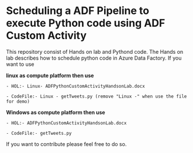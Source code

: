 # Scheduling a ADF Pipeline to execute Python code using ADF Custom Activity
This repository consist of Hands on lab and Pythond code. The Hands on lab describes how to schedule python code in Azure Data Factory. If you want to use


**linux as compute platform then use**

    - HOL:- Linux- ADFPythonCustomActivityHandsonLab.docx
    
    - CodeFile:- Linux - getTweets.py (remove "Linux -" when use the file for demo)
    

**Windows as compute platform then use**

    - HOL:- ADFPythonCustomActivityHandsonLab.docx
    
    - CodeFile:- getTweets.py
    
    

If you want to contribute please feel free to do so.  
